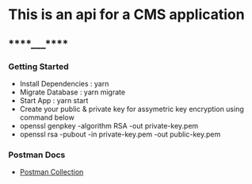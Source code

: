 # This is an api for a CMS application

## ******\*\*\*\*******\_\_\_******\*\*\*\*******
### Getting Started
- Install Dependencies : yarn
- Migrate Database : yarn migrate
- Start App : yarn start
- Create your public & private key for assymetric key encryption using command below
- openssl genpkey -algorithm RSA -out private-key.pem
- openssl rsa -pubout -in private-key.pem -out public-key.pem


### Postman Docs
- [Postman Collection](https://api.postman.com/collections/16207829-a7118e62-8fbc-43aa-9d1d-bee1e46d7d14?access_key=PMAT-01HDTH3MKG77QABWJ6XTH68H30)




